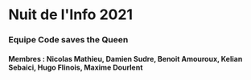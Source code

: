 # Nuit de l'Info 2021


### Equipe Code saves the Queen


#### Membres : Nicolas Mathieu, Damien Sudre, Benoit Amouroux, Kelian Sebaici, Hugo Flinois, Maxime Dourlent 
